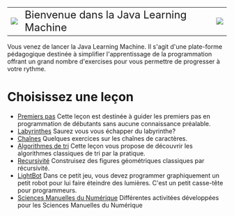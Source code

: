 

<table border=0>
	<tr>
		<td > <img src="resources/IconWorld/BuggleQuest.png" /> </td>
		<td > <font size="+2"> Bienvenue dans la Java Learning Machine</font> </td>
		<td > <img src="resources/IconWorld/BuggleQuest.png" /> </td>
	</tr>
</table>

Vous venez de lancer la Java Learning Machine.  Il s'agit d'une plate-forme
pédagogique destinée à simplifier l'apprentissage de la programmation
offrant
un grand nombre d'exercises pour vous permettre de progresser à votre
rythme. 
# Choisissez une leçon #
  
  
*  [Premiers pas](jlm://lessons.welcome) Cette leçon est destinée à
guider les premiers pas en programmation de débutants sans aucune
connaissance préalable.  
*  [Labyrinthes](jlm://lessons.maze) Saurez vous vous échapper du
labyrinthe?  
*  [Chaînes](jlm://lessons.bat.string1) Quelques exercices sur les
chaînes de caractères.  
*  [Algorithmes de tri](jlm://lessons.sort) Cette leçon vous propose
de découvrir les algorithmes classiques de tri par la pratique.  
*  [Recursivité](jlm://lessons.recursion) Construisez des figures
géométriques classiques par récursivité.  
*  [LightBot](jlm://lessons.lightbot) Dans ce petit jeu, vous devez
programmer graphiquement un petit robot pour lui faire éteindre des
lumières. C'est un petit casse-tête pour programmeurs.  
*  [Sciences Manuelles du Numérique](jlm://lessons.smn) Différentes
activitées développées pour les Sciences Manuelles du Numérique

